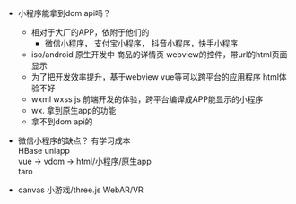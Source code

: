 - 小程序能拿到dom api吗？
    - 相对于大厂的APP，依附于他们的
        - 微信小程序， 支付宝小程序， 抖音小程序，快手小程序
    - iso/android 原生开发中 商品的详情页
        webview的控件，带url的html页面显示  
    - 为了把开发效率提升，基于webview vue等可以跨平台的应用程序
        html体验不好  
    - wxml wxss js 前端开发的体验，跨平台编译成APP能显示的小程序
    - wx. 拿到原生app的功能  
    - 拿不到dom api的

- 微信小程序的缺点？
    有学习成本  
    HBase uniapp  
    vue -> vdom -> html/小程序/原生app  
    taro  

- canvas
    小游戏/three.js  WebAR/VR  
